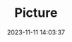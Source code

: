 ---
weight: 1
images:
- /images/edited/148.jpeg
title: Picture
date: 2023-11-11 14:03:37
tags:
- luminar
- work
---